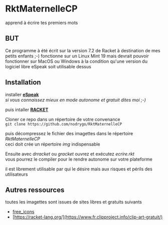 # RktMaternelleCP
apprend  à écrire tes premiers mots

## BUT  
Ce programme à été écrit sur la version 7.2  de Racket à destination de mes petits enfants ;-)
fonctionne sur un Linux Mint 19 mais devrait pouvoir fonctionner sur MacOS ou Windows à la condition qu'une version du logiciel libre eSpeak soit utilisable dessus

## Installation  
installer [**eSpeak**](http://espeak.sourceforge.net/)  
*si vous connaissez mieux en mode autonome et gratuit dites moi ;-)*   

puis intaller [**RACKET**](https://racket-lang.org/)   

Cloner ce repo dans un répertoire de votre convenance   
``` git clone https://github.com/nodrygo/RktMaternelleCP ```  

puis décompressez le fichier des imagettes dans le répertoire *RktMaternelleCP*  
ceci doit crée un répertoire *img* indispensable  

Ensuite avec *drracket* ou *gracket*  ouvrez et exécutez *ecrire.rkt*   
vous pourrez le compiler pour le rendre autonome sur votre plateforme 

il est librement utilisable par qui le désire mais aux risques et périls des utilisateurs


## Autres ressources
toutes les imagettes sont issues de sites libres et gratuits suivants    
- [free_icons](https://www.iconfinder.com/free_icons)     
- [https://racket-lang.org/](https://www.fr.clipproject.info/clip-art-gratuit/)    
